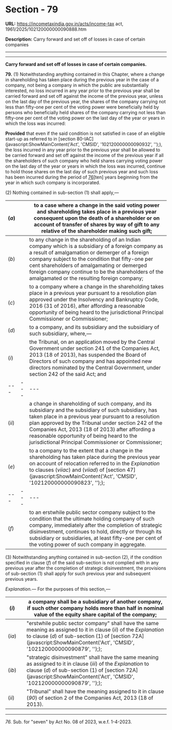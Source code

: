 # Section - 79

**URL:** https://incometaxindia.gov.in/acts/income-tax act, 1961/2025/102120000000090888.htm

**Description:** Carry forward and set off of losses in case of certain companies

---

****

**Carry forward and set off of losses in case of certain companies.**

**79.** (1) Notwithstanding anything contained in this Chapter, where a change in shareholding has taken place during the previous year in the case of a company, not being a company in which the public are substantially interested, no loss incurred in any year prior to the previous year shall be carried forward and set off against the income of the previous year, unless on the last day of the previous year, the shares of the company carrying not less than fifty-one per cent of the voting power were beneficially held by persons who beneficially held shares of the company carrying not less than fifty-one per cent of the voting power on the last day of the year or years in which the loss was incurred:

**Provided** that even if the said condition is not satisfied in case of an eligible start-up as referred to in [section 80-IAC](javascript:ShowMainContent\('Act', 'CMSID', '102120000000090932', ''\);), the loss incurred in any year prior to the previous year shall be allowed to be carried forward and set off against the income of the previous year if all the shareholders of such company who held shares carrying voting power on the last day of the year or years in which the loss was incurred, continue to hold those shares on the last day of such previous year and such loss has been incurred during the period of [76](javascript:ShowFootnote\('fn76'\);)[ten] years beginning from the year in which such company is incorporated.

(2) Nothing contained in sub-section (1) shall apply,—

(_a_) |  |  to a case where a change in the said voting power and shareholding takes place in a previous year consequent upon the death of a shareholder or on account of transfer of shares by way of gift to any relative of the shareholder making such gift;  
---|---|---  
(_b_) |  |  to any change in the shareholding of an Indian company which is a subsidiary of a foreign company as a result of amalgamation or demerger of a foreign company subject to the condition that fifty-one per cent shareholders of amalgamating or demerged foreign company continue to be the shareholders of the amalgamated or the resulting foreign company;  
(_c_) |  |  to a company where a change in the shareholding takes place in a previous year pursuant to a resolution plan approved under the Insolvency and Bankruptcy Code, 2016 (31 of 2016), after affording a reasonable opportunity of being heard to the jurisdictional Principal Commissioner or Commissioner;  
(_d_) |  |  to a company, and its subsidiary and the subsidiary of such subsidiary, where,—  
(_i_) |  |  the Tribunal, on an application moved by the Central Government under section 241 of the Companies Act, 2013 (18 of 2013), has suspended the Board of Directors of such company and has appointed new directors nominated by the Central Government, under section 242 of the said Act; and  
---|---|---  
(_ii_) |  |  a change in shareholding of such company, and its subsidiary and the subsidiary of such subsidiary, has taken place in a previous year pursuant to a resolution plan approved by the Tribunal under section 242 of the Companies Act, 2013 (18 of 2013) after affording a reasonable opportunity of being heard to the jurisdictional Principal Commissioner or Commissioner;  
(_e_) |  |  to a company to the extent that a change in the shareholding has taken place during the previous year on account of relocation referred to in the _Explanation_ to clauses (_viiac_) and (_viiad_) of [section 47](javascript:ShowMainContent\('Act', 'CMSID', '102120000000090823', ''\););  
---|---|---  
(_f_) |  |  to an erstwhile public sector company subject to the condition that the ultimate holding company of such company, immediately after the completion of strategic disinvestment, continues to hold, directly or through its subsidiary or subsidiaries, at least fifty-one per cent of the voting power of such company in aggregate.  
  
(3) Notwithstanding anything contained in sub-section (2), if the condition specified in clause (_f_) of the said sub-section is not complied with in any previous year after the completion of strategic disinvestment, the provisions of sub-section (1) shall apply for such previous year and subsequent previous years.

_Explanation.—_ For the purposes of this section,—

(_i_) |  |  a company shall be a subsidiary of another company, if such other company holds more than half in nominal value of the equity share capital of the company;  
---|---|---  
(_ia_) |  |  "erstwhile public sector company" shall have the same meaning as assigned to it in clause (_ii_) of the _Explanation_ to clause (_d_) of sub-section (1) of [section 72A](javascript:ShowMainContent\('Act', 'CMSID', '102120000000090879', ''\););  
(_ib_) |  |  "strategic disinvestment" shall have the same meaning as assigned to it in clause (_iii_) of the _Explanation_ to clause (_d_) of sub-section (1) of [section 72A](javascript:ShowMainContent\('Act', 'CMSID', '102120000000090879', ''\););  
(_ii_) |  |  "Tribunal" shall have the meaning assigned to it in clause (_90_) of section 2 of the Companies Act, 2013 (18 of 2013).  
  
* * *

_76._ Sub. for "seven" by Act No. 08 of 2023, w.e.f. 1-4-2023.